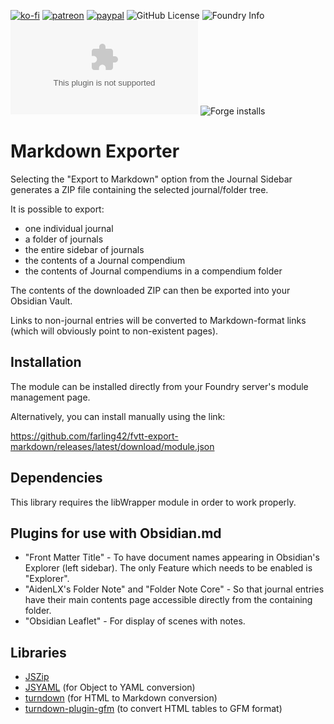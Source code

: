 [![ko-fi](https://img.shields.io/badge/Ko--Fi-farling-success)](https://ko-fi.com/farling)
[![patreon](https://img.shields.io/badge/Patreon-amusingtime-success)](https://patreon.com/amusingtime)
[![paypal](https://img.shields.io/badge/Paypal-farling-success)](https://paypal.me/farling)
![GitHub License](https://img.shields.io/github/license/farling42/fvtt-export-markdown)
![Foundry Info](https://img.shields.io/badge/Foundry-v10-informational)
![Latest Release Download Count](https://img.shields.io/github/downloads/farling42/fvtt-export-markdown/latest/module.zip)
![Forge installs](https://img.shields.io/badge/dynamic/json?label=Forge%20Installs&query=package.installs&suffix=%25&url=https%3A%2F%2Fforge-vtt.com%2Fapi%2Fbazaar%2Fpackage%2Ffvtt-export-markdown)

# Markdown Exporter

Selecting the "Export to Markdown" option from the Journal Sidebar generates a ZIP file containing the selected journal/folder tree.

It is possible to export:

- one individual journal
- a folder of journals
- the entire sidebar of journals
- the contents of a Journal compendium
- the contents of Journal compendiums in a compendium folder

The contents of the downloaded ZIP can then be exported into your Obsidian Vault.

Links to non-journal entries will be converted to Markdown-format links (which will obviously point to non-existent pages).

## Installation

The module can be installed directly from your Foundry server's module management page.

Alternatively, you can install manually using the link:

https://github.com/farling42/fvtt-export-markdown/releases/latest/download/module.json

## Dependencies

This library requires the libWrapper module in order to work properly.

## Plugins for use with Obsidian.md

- "Front Matter Title" - To have document names appearing in Obsidian's Explorer (left sidebar). The only Feature which needs to be enabled is "Explorer".
- "AidenLX's Folder Note" and "Folder Note Core" - So that journal entries have their main contents page accessible directly from the containing folder.
- "Obsidian Leaflet" - For display of scenes with notes.

## Libraries

- [JSZip](https://stuk.github.io/jszip)
- [JSYAML](https://github.com/nodeca/js-yaml) (for Object to YAML conversion)
- [turndown](https://www.npmjs.com/package/turndown) (for HTML to Markdown conversion) 
- [turndown-plugin-gfm](https://www.npmjs.com/package/turndown-plugin-gfm)  (to convert HTML tables to GFM format) 
